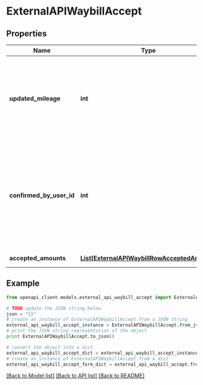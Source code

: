 # ExternalAPIWaybillAccept


## Properties
Name | Type | Description | Notes
------------ | ------------- | ------------- | -------------
**updated_mileage** | **int** | Total mileage driven (in kilometres). This needs to be filled only if the mileage is updated as it overwrites the mileage entered by the driver. | [optional] 
**confirmed_by_user_id** | **int** | The ID of the user that accepts the waybill (eg 28). Use GET Employments endpoint to query all available employments and get necessary &#x60;user_id&#x60; values. | 
**accepted_amounts** | [**List[ExternalAPIWaybillRowAcceptedAmount]**](ExternalAPIWaybillRowAcceptedAmount.md) | Accepted amounts | 

## Example

```python
from openapi_client.models.external_api_waybill_accept import ExternalAPIWaybillAccept

# TODO update the JSON string below
json = "{}"
# create an instance of ExternalAPIWaybillAccept from a JSON string
external_api_waybill_accept_instance = ExternalAPIWaybillAccept.from_json(json)
# print the JSON string representation of the object
print ExternalAPIWaybillAccept.to_json()

# convert the object into a dict
external_api_waybill_accept_dict = external_api_waybill_accept_instance.to_dict()
# create an instance of ExternalAPIWaybillAccept from a dict
external_api_waybill_accept_form_dict = external_api_waybill_accept.from_dict(external_api_waybill_accept_dict)
```
[[Back to Model list]](../README.md#documentation-for-models) [[Back to API list]](../README.md#documentation-for-api-endpoints) [[Back to README]](../README.md)



